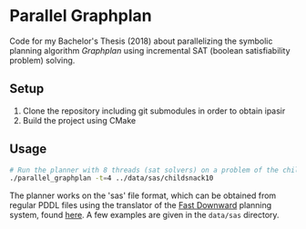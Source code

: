 # Parallel Graphplan

Code for my Bachelor's Thesis (2018) about parallelizing the symbolic planning algorithm _Graphplan_ using incremental SAT (boolean satisfiability problem) solving.

## Setup

1. Clone the repository including git submodules in order to obtain ipasir
2. Build the project using CMake

## Usage

```bash
# Run the planner with 8 threads (sat solvers) on a problem of the childsnack domain
./parallel_graphplan -t=4 ../data/sas/childsnack10
```

The planner works on the 'sas' file format, which can be obtained from regular PDDL files using the translator of the [Fast Downward](https://github.com/aibasel/downward) planning system, found [here](https://github.com/aibasel/downward/blob/main/src/translate/translate.py). A few examples are given in the `data/sas` directory.


